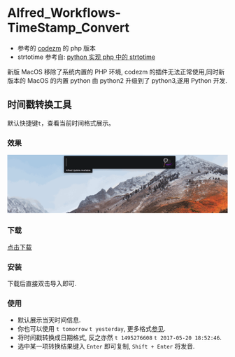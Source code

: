 # Alfred_Workflows-TimeStamp_Convert

- 参考的 [codezm](https://github.com/codezm/Alfred-codezm-workflows-timestamp-convert) 的 php 版本
- strtotime 参考自: [python 实现 php 中的 strtotime
  ](https://www.cnblogs.com/wallywl/p/15028130.html)

新版 MacOS 移除了系统内置的 PHP 环境, codezm 的插件无法正常使用,同时新版本的 MacOS 的内置 python 由 python2 升级到了 python3,遂用 Python 开发.

## 时间戳转换工具

默认快捷键`t`，查看当前时间格式展示。

### 效果

!["Alfred-codezm-workflows-timestamp-convert Demo"](demo.gif)

### 下载

[点击下载](https://github.com/kwok-jay/Alfred_Workflows-TimeStamp_Convert/releases/download/v3.0/TimeStamp.Convert.v3.0.0.alfredworkflow)

### 安装

下载后直接双击导入即可.

### 使用

- 默认展示当天时间信息.
- 你也可以使用 `t tomorrow` `t yesterday`, 更多格式[参见](http://php.net/manual/en/datetime.formats.relative.php).
- 将时间戳转换成日期格式, 反之亦然 `t 1495276608` `t 2017-05-20 18:52:46`.
- 选中某一项转换结果键入 `Enter` 即可复制, `Shift + Enter` 将发音.
